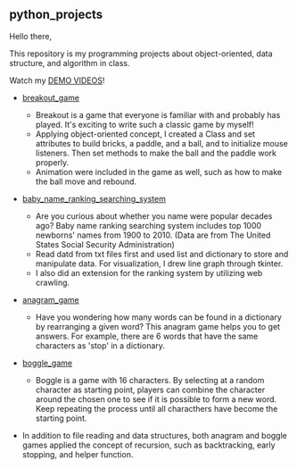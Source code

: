 ## python_projects
 
Hello there,
 
This repository is my programming projects about object-oriented, data structure, and algorithm in class.
 
Watch my [DEMO VIDEOS](https://drive.google.com/drive/folders/1cxHy-ISk9fS147xfG1uUQu6mLmPl1fkx?usp=sharing)!
 
 
 
* [breakout_game](https://github.com/nano19595/stanCode_projects_SC101/tree/main/stanCode_projects_SC101/breakout_game)
  * Breakout is a game that everyone is familiar with and probably has played. It's exciting to write such a classic game by myself!
  * Applying object-oriented concept, I created a Class and set attributes to build bricks, a paddle, and a ball, and to initialize mouse listeners. 
  Then set methods to make the ball and the paddle work properly. 
  * Animation were included in the game as well, such as how to make the ball move and rebound. 
 
 
* [baby_name_ranking_searching_system](https://github.com/nano19595/stanCode_projects_SC101/tree/main/stanCode_projects_SC101/baby_name_ranking_searching_system)
  * Are you curious about whether you name were popular decades ago? Baby name ranking searching system includes top 1000 newborns' names from 1900 to 2010. (Data are from The United States Social Security Administration)
  * Read datd from txt files first and used list and dictionary to store and manipulate data. For visualization, I drew line graph through tkinter.
  * I also did an extension for the ranking system by utilizing web crawling. 
  
  
* [anagram_game](https://github.com/nano19595/stanCode_projects_SC101/tree/main/stanCode_projects_SC101/anagram_game)
  * Have you wondering how many words can be found in a dictionary by rearranging a given word? This anagram game helps you to get answers. For example, there are 6 words that have the same characters as 'stop' in a dictionary.
 
* [boggle_game](https://github.com/nano19595/stanCode_projects_SC101/tree/main/stanCode_projects_SC101/boggle_game)
  * Boggle is a game with 16 characters. By selecting at a random character as starting point, players can combine the character around the chosen one to see if it is possible to form a new word. Keep repeating the process until all characthers have become the starting point.
  
* In addition to file reading and data structures, both anagram and boggle games applied the concept of recursion, such as backtracking, early stopping, and helper function. 
